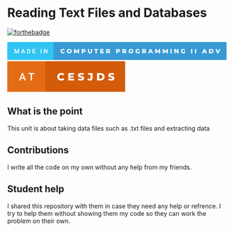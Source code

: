# Reading Text Files and Databases

[![forthebadge](https://forthebadge.com/images/badges/made-with-java.svg)](https://java.com)

[![forthebage](assets/made-in-computer-programming-ii-adv.svg)](https://cesjds.org)
[![forthebage](assets/at-cesjds.svg)](https://cesjds.org)

## What is the point

This unit is about taking data files such as .txt files and extracting data

## Contributions

I write all the code on my own without any help from my friends. 

## Student help

I shared this repository with them in case they need any help or refrence. I try to help them without showing them my code so they can work the problem on their own. 

 
